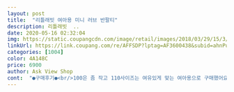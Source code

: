 ```yaml
---
layout: post 
title:  "리틀래빗 여아용 미니 러브 반팔티" 
description: 리틀래빗  ..
date: 2020-05-16 02:32:04 
img: https://static.coupangcdn.com/image/retail/images/2018/03/29/15/3/cd9d97d8-49b3-4e5b-99af-74811e004038.jpg 
linkUrl: https://link.coupang.com/re/AFFSDP?lptag=AF3600438&subid=ahnPublicAsk&pageKey=73220822&itemId=244098776&vendorItemId=3600719662&traceid=V0-113-89bbfb0ea9586ef5 
categories: [1004] 
color: 4A148C 
price: 6900 
author: Ask View Shop 
cont:  "●구매후기●<br/>100은 좀 작고 110사이즈는 여유있게 맞는 여아용으로 구매했어요.<br/><br/>118센티 23키로 6살 아이 예쁘게 잘 맞네요<br/>가격대비 무난하고 괜찮은 옷이네요<br/>두께도 적당하고 세탁후도 괜찮네요<br/>만져보니 약간 두께가 있지만 지금부터 더운 여름 동안 잘입힐 거 같네요<br/>만족합니다<br/>배송이 정말 칼이네요<br/>오늘 입혀보구 세탁해서 널어놨는데, 캐릭터도 안 떨어지고 괜찮은 거 같습니다<br/>올해 3세 여아 내년까지 입히려구 한 치수 큰 거 주문했네요<br/>옷 사이즈는 제 기준엔 약간 작게 나온것 같네요.<br/> 빨기전에 봤을때도 110치곤 좀 작은듯.<br/>.<br/>했는데 빨고나니 면티라 조금 수축이 되네요.<br/> 한사이즈 크게 샀어도 여유있게 좋았을 것 같네요.<br/> 저희애가 흉통이 큰편이라 겨드랑이가 좀 낄것 같다는... <br/><br/>옷이 많이 없어서 급하게 검색해보다 구매하게 되었어요<br/>원단 색상과 퀄리티 괜찮아요.<br/> 노란톤나는 따뜻한 핑크색이에요.<br/> 원단 두께는 한번 빨고나면 너덜거리는 후들후들한 원단 아니구요.<br/> 꽤 톡톡합니다.<br/><br/>전 뭐 이 가격에 이정도 퀄리티면 대만족입니다.<br/> 올여름 잘 입힐 것 같네요^^<br/>쿠팡기사님 새벽에 배송해주시고 고생 많으십니다<br/>프린트도 너무 뻣뻣하거나 하지않아서 마음에 들구요.<br/> 받아서 세탁기에 건조기까지 다 돌렸는데 벗겨지거나 하지 않네요.<br/><br/>" 
---
```

